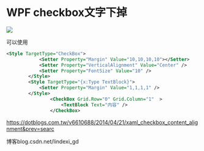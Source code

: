# WPF checkbox文字下掉

<!--more-->

![](http://7xqpl8.com1.z0.glb.clouddn.com/2af64c0d-f144-4f44-985d-3e155a8209532016121185647.jpg)

可以使用

```xml
<Style TargetType="CheckBox">
            <Setter Property="Margin" Value="10,10,10,10"></Setter>
            <Setter Property="VerticalAlignment" Value="Center" />
            <Setter Property="FontSize" Value="10" />
        </Style>
        <Style TargetType="{x:Type TextBlock}">
            <Setter Property="Margin" Value="1,1,1,1" />
        </Style>
                <CheckBox Grid.Row="0" Grid.Column="1"  >
                    <TextBlock Text="内容" />
                </CheckBox>
```

https://dotblogs.com.tw/v6610688/2014/04/21/xaml_checkbox_content_alignment&prev=searc

博客blog.csdn.net/lindexi_gd


